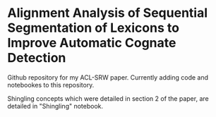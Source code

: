 # Alignment Analysis of Sequential Segmentation of Lexicons to Improve Automatic Cognate Detection

Github repository for my ACL-SRW paper. Currently adding code and notebookes to this repository.

Shingling concepts which were detailed in section 2 of the paper, are detailed in "Shingling" notebook.